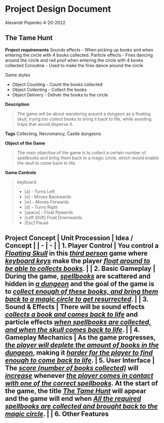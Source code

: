 # Project Design Document
Alexandr Popenko
4-20-2022

## The Tame Hunt


**Project requirements**
Sounds effects - When picking up books and when entering the circle with 4 books collected.
Particle effects - Fires dancing around the circle and red poof when entering the circle with 4 books collected
Coroutine - Used to make the fires dance around the circle

Game styles

- Object Counting - Count the books collected
- Object Collecting - Collect the books
- Object Delivery - Deliver the books to the circle



**Description**

> The game will be about wandering around a dungeon as a floating skull, trying too collect books to bring it back to life, while avoiding traps that would disperse it.

**Tags**
Collecting, Necromancy, Castle dungeons

**Object of the Game**

> The main objective of the game is to collect a certain number of spellbooks and bring them back to a magic circle, which would enable the skull to come back to life.

**Game Controls**
> keyboard
> - [a] - Turns Left
> - [s] - Moves Backwards
> - [w] - Moves Forwards
> - [d] - Turns Right
> - [space] - Float Ppwards
> - [Left Shift] Float Downwards
> - [Esc] Pause




**Project Concept**
| Unit Procession | Idea / Concept |
| - | - |
| 1. Player Control | You control a <u>*Floating Skull*</u> in this <u>*third person*</u> game where <u>*keyboard keys*</u> make the player <u>*float around to be able to collects books*</u>. |
| 2. Basic Gameplay | During the game, <u>*spellbooks*</u> are scattered and hidden in <u>*a dungeon*</u> and the goal of the game is to <u>*collect enough of these books, and bring them back to a magic circle to get resurrected*</u>. |
| 3. Sound & Effects | There will be sound effects <u>*collects a book and comes back to life*</u> and particle effects <u>*when spellbooks are collected, and when the skull comes back to life*</u>. |
| 4. Gameplay Mechanics | As the game progresses, <u>*the player will deplete the amount of books in the dungeon*</u>, making it <u>*harder for the player to find enough to come back to life*</u>.
| 5. User Interface | The <u>*score (number of books collected)*</u> will <u>*increase*</u> whenever <u>*the player comes in contact with one of the correct spellbooks*</u>. At the start of the game, the title <u>*The Tame Hunt*</u> will appear and the game will end when <u>*All the required spellbooks are collected and brought back to the magic circle*</u>. |
| 6. Other Features
---

